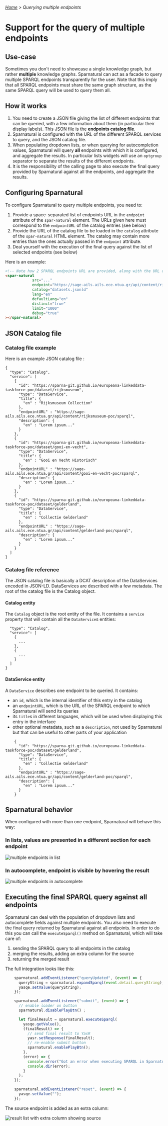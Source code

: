_[Home](index.html) > Querying multiple endpoints_

# Support for the query of multiple endpoints

## Use-case

Sometimes you don't need to showcase a single knowledge graph, but rather **multiple** knowledge graphs. Sparnatural can act as a facade to query multiple SPARQL endpoints transparently for the user. Note that this imply that all SPARQL endpoints must share the same graph structure, as the same SPARQL query will be used to query them all.


## How it works

1. You need to create a JSON file giving the list of different endpoints that can be queried, with a few information about them (in particular their display labels). This JSON file is the **endpoints catalog file**.
2. Sparnatural is configured with the URL of the different SPARQL services to query, and the JSON catalog file.
3. When populating dropdown lists, or when querying for autocompletion values, Sparnatural will query **all** endpoints with which it is configured, and aggregate the results. In particular lists widgets will use an `optgroup` separator to separate the results of the different endpoints.
4. It is the responsibility of the calling page to also execute the final query provided by Sparnatural against all the endpoints, and aggregate the results.


## Configuring Sparnatural

To configure Sparnatural to query multiple endpoints, you need to:

1. Provide a space-separated list of endpoints URL in the `endpoint` attribute of the `spar-natural` element. The URLs given here must correspond to the `endpointURL` of the catalog entries (see below)
2. Provide the URL of the catalog file to be loaded in the `catalog` attribute of the `spar-natural` HTML element. The catalog may contain more entries than the ones actually passed in the `endpoint` attribute.
3. Deal yourself with the execution of the final query against the list of selected endpoints (see below)

Here is an example:

```html
<!-- Note how 2 SPARQL endpoints URL are provided, along with the URL of the catalog file -->
<spar-natural 
            src="..."
            endpoint="https://sage-ails.ails.ece.ntua.gr/api/content/rijksmuseum-poc/sparql https://sage-ails.ails.ece.ntua.gr/api/content/gooi-en-vecht-poc/sparql"
            catalog="datasets.jsonld"
            lang="en"
            defaultLang="en"
            distinct="true"
            limit="1000"
            debug="true"
></spar-natural>
```

## JSON Catalog file

### Catalog file example

Here is an example JSON catalog file :

```
{
  "type": "Catalog",
  "service": [
    {
      "id": "https://sparna-git.github.io/europeana-linkeddata-taskforce-poc/dataset/rijksmuseum",
      "type": "DataService",
      "title": {
        "en" : "Rijksmuseum Collection"
      },
      "endpointURL" : "https://sage-ails.ails.ece.ntua.gr/api/content/rijksmuseum-poc/sparql",
      "description": {
        "en" : "Lorem ipsum..."
      }
    },
    {
      "id": "https://sparna-git.github.io/europeana-linkeddata-taskforce-poc/dataset/gooi-en-vecht",
      "type": "DataService",
      "title": {
        "en" : "Gooi en Vecht Historisch"
      },
      "endpointURL" : "https://sage-ails.ails.ece.ntua.gr/api/content/gooi-en-vecht-poc/sparql",
      "description": {
        "en" : "Lorem ipsum..."
      }
    },
    {
      "id": "https://sparna-git.github.io/europeana-linkeddata-taskforce-poc/dataset/gelderland",
      "type": "DataService",
      "title": {
        "en" : "Collectie Gelderland"
      },
      "endpointURL" : "https://sage-ails.ails.ece.ntua.gr/api/content/gelderland-poc/sparql",
      "description": {
        "en" : "Lorem ipsum..."
      }
    }
  ]
}
```


### Catalog file reference

The JSON catalog file is basically a DCAT description of the DataServices encoded in JSON-LD. DataServices are described with a few metadata. The root of the catalog file is the Catalog object.

#### Catalog entity

The `Catalog` object is the root entity of the file. It contains a `service` property that will contain all the `DataService`s entities:

```
  "type": "Catalog",
  "service": [
    {
      ...
    },
    {
      ...
    }
  ]
}
```

#### DataService entity

A `DataService` describes one endpoint to be queried. It contains:
  - an `id`, which is the internal identifier of this entry in the catalog
  - an `endpointURL`, which is the URL of the SPARQL endpoint to which Sparnatural will send its queries
  - its `title`s in different languages, which will be used when displaying this entry in the interface
  - other optional metadata, such as a `description`, not used by Sparnatural but that can be useful to other parts of your application

```
    {
      "id": "https://sparna-git.github.io/europeana-linkeddata-taskforce-poc/dataset/gelderland",
      "type": "DataService",
      "title": {
        "en" : "Collectie Gelderland"
      },
      "endpointURL" : "https://sage-ails.ails.ece.ntua.gr/api/content/gelderland-poc/sparql",
      "description": {
        "en" : "Lorem ipsum..."
      }
    }
```


## Sparnatural behavior

When configured with more than one endpoint, Sparnatural will behave this way:

### In lists, values are presented in a different section for each endpoint

![multiple endpoints in list](/assets/images/multiple-endpoints-list.png)

### In autocomplete, endpoint is visible by hovering the result

![multiple endpoints in autocomplete](/assets/images/multiple-endpoints-autocomplete.png)



## Executing the final SPARQL query against all endpoints

Sparnatural can deal with the population of dropdown lists and autocomplete fields against multiple endpoints. You also need to execute the final query returned by Sparnatural against all endpoints. In order to do this you can call the `executeSparql()` method on Sparnatural, which will take care of:
1. sending the SPARQL query to all endpoints in the catalog
2. merging the results, adding an extra column for the source
3. returning the merged result


The full integration looks like this:

```javascript
    sparnatural.addEventListener("queryUpdated", (event) => {
      queryString = sparnatural.expandSparql(event.detail.queryString);
      yasqe.setValue(queryString);
    });

    sparnatural.addEventListener("submit", (event) => {
      // enable loader on button
      sparnatural.disablePlayBtn() ;

      let finalResult = sparnatural.executeSparql(
        yasqe.getValue(),
        (finalResult) => {
          // send final result to YasR
          yasr.setResponse(finalResult);
          // re-enable submit button
          sparnatural.enablePlayBtn();
        },
        (error) => {
          console.error("Got an error when executing SPARQL in Sparnatural");
          console.dir(error);
        }
      );
    });

    sparnatural.addEventListener("reset", (event) => {
      yasqe.setValue("");
    });
```

The source endpoint is added as an extra column:

![result list with extra column showing source](/assets/images/result-table-with-source-column.png)